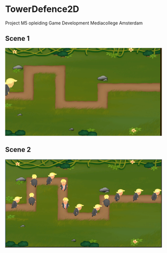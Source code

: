 # TowerDefence2D
Project M5 opleiding Game Development Mediacollege Amsterdam 


## Scene 1

<img src="Documents/scene1.gif">

## Scene 2

<img src="Documents/scene2.gif">